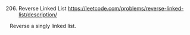 206. Reverse Linked List
https://leetcode.com/problems/reverse-linked-list/description/

Reverse a singly linked list.